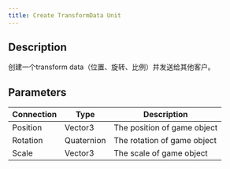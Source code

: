 ```yaml
---
title: Create TransformData Unit
---
```


## Description

创建一个transform data（位置、旋转、比例）并发送给其他客户。

## Parameters

| Connection | Type       | Description                 |
| ---------- | ---------- | --------------------------- |
| Position   | Vector3    | The position of game object |
| Rotation   | Quaternion | The rotation of game object |
| Scale      | Vector3    | The scale of game object    |
